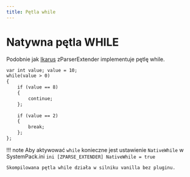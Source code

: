```yaml
---
title: Pętla while
---
```

# Natywna pętla WHILE
Podobnie jak [Ikarus](../../../../../notready.md) zParserExtender implementuje pętlę while.

```dae
var int value; value = 10;
while(value > 0)
{
    if (value == 8)
    {
        continue;
    };
 
    if (value == 2)
    {
        break;
    };
};
```
!!! note
    Aby aktywować `while` konieczne jest ustawienie `NativeWhile` w SystemPack.ini
    ```ini
    [ZPARSE_EXTENDER]
    NativeWhile = true
    ```
    
    Skompilowana pętla while działa w silniku vanilla bez pluginu.
